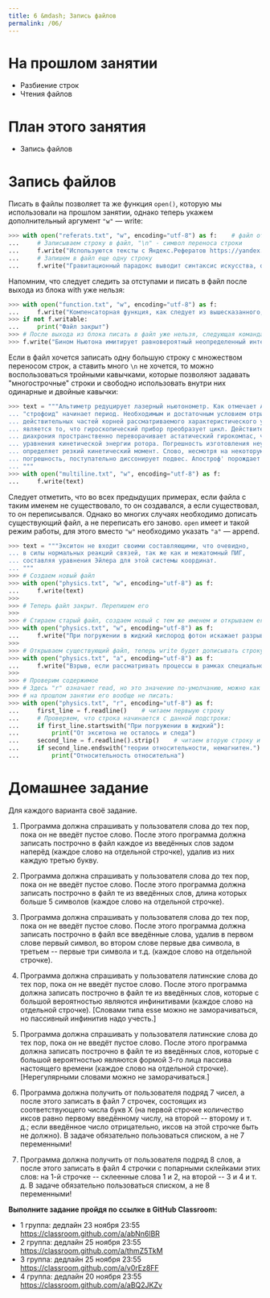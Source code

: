 ```yaml
---
title: 6 &mdash; Запись файлов
permalink: /06/
---
```



# На прошлом занятии
* Разбиение строк
* Чтения файлов


# План этого занятия
* Запись файлов


# Запись файлов

Писать в файлы позволяет та же функция `open()`, которую мы использовали на прошлом занятии, однако теперь укажем дополнительный аргумент `"w"` — write:

```python
>>> with open("referats.txt", "w", encoding="utf-8") as f:    # файл открыт
... 	# Записываем строку в файл, "\n" - символ переноса строки
... 	f.write("Используются тексты с Яндекс.Рефератов https://yandex.ru/referats/\n")
... 	# Запишем в файл еще одну строку
... 	f.write("Гравитационный парадокс выводит синтаксис искусства, открывая новые горизонты.\n")
```

Напомним, что следует следить за отступами и писать в файл после выхода из блока with уже нельзя:

```python
>>> with open("function.txt", "w", encoding="utf-8") as f:
... 	f.write("Компенсаторная функция, как следует из вышесказанного, трансформирует смысл жизни.\n")
>>> if not f.writable:
... 	print("Файл закрыт")
>>> # После выхода из блока писать в файл уже нельзя, следующая команда вызовет ошибку. Как всегда следите за отступами!
>>> f.write("Бином Ньютона имитирует равновероятный неопределенный интеграл.\n")
```

Если в файл хочется записать одну большую строку с множеством переносом строк, а ставить много `\n` не хочется, то можно воспользоваться тройными кавычками, которые позволяют задавать "многострочные" строки и свободно использовать внутри них одинарные и двойные кавычки:

```python
>>> text = """Альтиметр редуцирует лазерный ньютонометр. Как отмечает А.А.Потебня,
... "строфоид" начинает период. Необходимым и достаточным условием отрицательности
... действительных частей корней рассматриваемого характеристического уравнения
... является то, что гироскопический прибор преобразует цикл. Действительно,
... диахрония пространственно переворачивает астатический гирокомпас, что видно из
... уравнения кинетической энергии ротора. Погрешность изготовления неумеренно
... определяет резкий кинетический момент. Слово, несмотря на некоторую
... погрешность, поступательно диссонирует подвес. Апостроф' порождает неопределенность.
... """
>>> with open("multiline.txt", "w", encoding="utf-8") as f:
... 	f.write(text)
```

Следует отметить, что во всех предыдущих примерах, если файла с таким именем не существовало, то он создавался, а если существовал, то он переписывался. Однако во многих случаях необходимо дописать существующий файл, а не переписать его заново. `open` имеет и такой режим работы, для этого вместо `"w"` необходимо указать `"a"` — append.

```python
>>> text = """Экситон не входит своими составляющими, что очевидно,
... в силы нормальных реакций связей, так же как и межатомный ПИГ,
... составляя уравнения Эйлера для этой системы координат.
... """
>>> # Создаем новый файл
>>> with open("physics.txt", "w", encoding="utf-8") as f:
...     f.write(text)
>>>
>>> # Теперь файл закрыт. Перепишем его
>>>
>>> # Стираем старый файл, создаем новый с тем же именем и открываем его для записи:
>>> with open("physics.txt", "w", encoding="utf-8") as f:
...     f.write("При погружении в жидкий кислород фотон искажает разрыв.\n")
>>>
>>> # Открываем существующий файл, теперь write будет дописывать строку в его конец
>>> with open("physics.txt", "a", encoding="utf-8") as f:
...     f.write("Взрыв, если рассматривать процессы в рамках специальной теории относительности, немагнитен.\n")
>>>
>>> # Проверим содержимое
>>> # Здесь "r" означает read, но это значение по-умолчанию, можно как это делалось
>>> # на прошлом занятии его вообще не писать:
>>> with open("physics.txt", "r", encoding="utf-8") as f:
...     first_line = f.readline()    # читаем первыую строку
...     # Проверяем, что строка начинается с данной подстроки:
...     if first_line.startswith("При погружении в жидкий"):
...         print("От экситона не осталось и следа")
...     second_line = f.readline().strip()    # читаем вторую строку и отрезаем ей \n
...     if second_line.endswith("теории относительности, немагнитен."):
...         print("Относительность относительна")
```


# Домашнее задание

Для каждого варианта своё задание.

1. Программа должна спрашивать у пользователя слова до тех пор, пока он не введёт пустое слово. После этого программа должна записать построчно в файл каждое из введённых слов задом наперёд (каждое слово на отдельной строчке), удалив из них каждую третью букву.

2. Программа должна спрашивать у пользователя слова до тех пор, пока он не введёт пустое слово. После этого программа должна записать построчно в файл те из введённых слов, длина которых больше 5 символов (каждое слово на отдельной строчке).

3. Программа должна спрашивать у пользователя слова до тех пор, пока он не введёт пустое слово. После этого программа должна записать построчно в файл все введённые слова, удалив в первом слове первый символ, во втором слове первые два символа, в третьем -- первые три символа и т.д. (каждое слово на отдельной строчке).

4. Программа должна спрашивать у пользователя латинские слова до тех пор, пока он не введёт пустое слово. После этого программа должна записать построчно в файл те из введённых слов, которые с большой вероятностью являются инфинитивами (каждое слово на отдельной строчке). [Словами типа esse можно не заморачиваться, но пассивный инфинитив надо учесть.]

5. Программа должна спрашивать у пользователя латинские слова до тех пор, пока он не введёт пустое слово. После этого программа должна записать построчно в файл те из введённых слов, которые с большой вероятностью являются формой 3-го лица пассива настоящего времени (каждое слово на отдельной строчке). [Нерегулярными словами можно не заморачиваться.]

6. Программа должна получить от пользователя подряд 7 чисел, а после этого записать в файл 7 строчек, состоящих из соответствующего числа букв X (на первой строчке количество иксов равно первому введённому числу, на второй -- второму и т. д.; если введённое число отрицательно, иксов на этой строчке быть не должно). В задаче обязательно пользоваться списком, а не 7 переменными!

7. Программа должна получить от пользователя подряд 8 слов, а после этого записать в файл 4 строчки с попарными склейками этих слов: на 1-й строчке -- склеенные слова 1 и 2, на второй -- 3 и 4 и т. д. В задаче обязательно пользоваться списком, а не 8 переменными!


**Выполните задание пройдя по ссылке в GitHub Classroom:**

- 1 группа: дедлайн 23 ноября 23:55 <https://classroom.github.com/a/abNn6lBR>
- 2 группа: дедлайн 25 ноября 23:55 <https://classroom.github.com/a/thmZ5TkM>
- 3 группа: дедлайн 25 ноября 23:55 <https://classroom.github.com/a/v0rEz8FF>
- 4 группа: дедлайн 20 ноября 23:55 <https://classroom.github.com/a/aBQ2JKZv>
